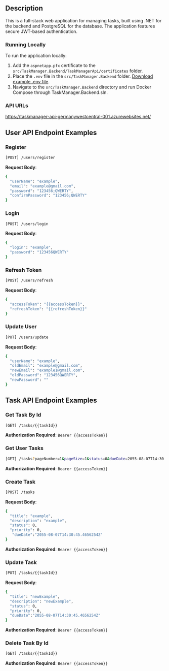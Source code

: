 ## Description

This is a full-stack web application for managing tasks, built using .NET for the backend and PostgreSQL for the database. The application features secure JWT-based authentication.

### Running Locally
To run the application locally:

1. Add the `aspnetapp.pfx` certificate to the `src/TaskManager.Backend/TaskManagerApi/certificates` folder.
2. Place the `.env` file in the `src/TaskManager.Backend` folder. [Download example .env file](https://drive.google.com/file/d/1NEuj7b5lsgqk0zx-oALrS4Bp8cmedziP/view?usp=sharing).
3. Navigate to the `src/TaskManager.Backend` directory and run Docker Compose through TaskManager.Backend.sln.

### API URLs
https://taskmanager-api-germanywestcentral-001.azurewebsites.net/

## User API Endpoint Examples

### Register
```bash
[POST] /users/register
```
**Request Body**:
```bash
{
  "userName": "example",
  "email": "example@gmail.com",
  "password": "123456;QWERTY",
  "confirmPassword": "123456;QWERTY"
}
```

### Login
```bash
[POST] /users/login
```
**Request Body**:
```bash
{
  "login": "example",
  "password": "123456QWERTY"
}
```

### Refresh Token
```bash
[POST] /users/refresh
```
**Request Body**:
```bash
{
  "accessToken": "{{accessToken}}",
  "refreshToken": "{{refreshToken}}"
}
```

### Update User
```bash
[PUT] /users/update
```
**Request Body**:
```bash
{
  "userName": "example",
  "oldEmail": "example@gmail.com",
  "newEmail": "example1@gmail.com",
  "oldPassword": "123456QWERTY",
  "newPassword": ""
}
```
## Task API Endpoint Examples

### Get Task By Id
```bash
[GET] /tasks/{{taskId}}
```
**Authorization Required**: `Bearer {{accessToken}}`

### Get User Tasks
```bash
[GET] /tasks?pageNumber=1&pageSize=1&status=0&dueDate=2055-08-07T14:30:45.4656254Z&priority=0
```
**Authorization Required**: `Bearer {{accessToken}}`

### Create Task
```bash
[POST] /tasks
```
**Request Body**:
```bash
{
  "title": "example",
  "description": "example",
  "status": 0,
  "priority": 0,
   "dueDate":"2055-08-07T14:30:45.4656254Z"
}
```
**Authorization Required**: `Bearer {{accessToken}}`

### Update Task
```bash
[PUT] /tasks/{{taskId}}
```
**Request Body**:
```bash
{
  "title": "newExample",
  "description": "newExample",
  "status": 0,
  "priority": 0,
  "dueDate":"2055-08-07T14:30:45.4656254Z"
}
```
**Authorization Required**: `Bearer {{accessToken}}`

### Delete Task By Id
```bash
[GET] /tasks/{{taskId}}
```
**Authorization Required**: `Bearer {{accessToken}}`


